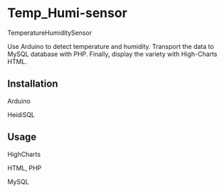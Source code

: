 # Temp_Humi-sensor

TemperatureHumiditySensor 

Use Arduino to detect temperature and humidity. Transport the data to MySQL database with PHP.
Finally, display the variety with High-Charts HTML.

## Installation

Arduino

HeidiSQL

## Usage

HighCharts

HTML, PHP

MySQL
